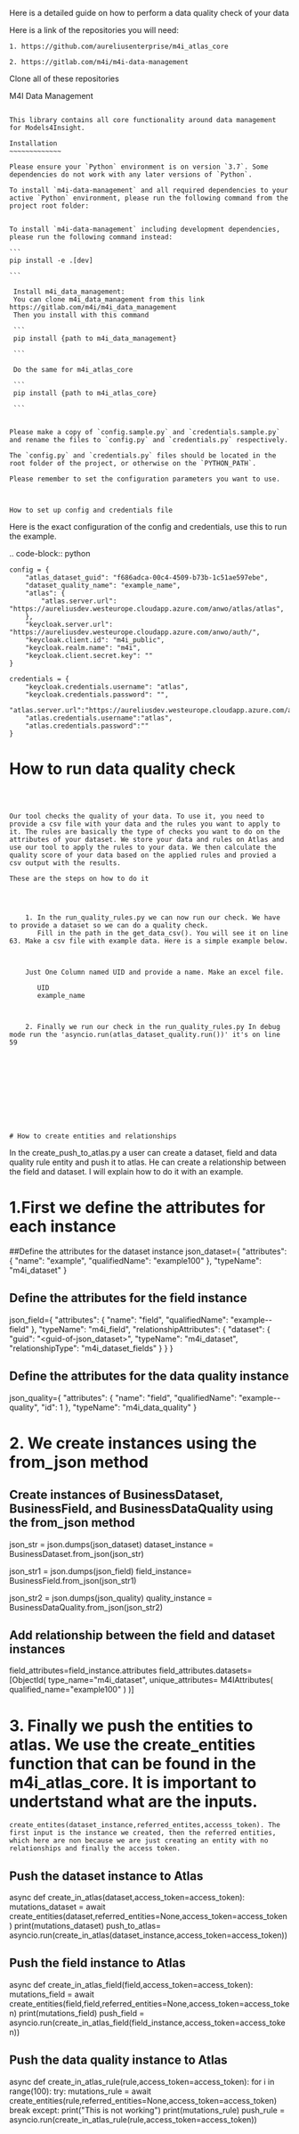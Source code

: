 Here is a detailed guide on how to perform a data quality check of your data

Here is a link of the repositories you will need:

    1. https://github.com/aureliusenterprise/m4i_atlas_core

    2. https://gitlab.com/m4i/m4i-data-management


Clone all of these repositories

M4I Data Management
~~~~~~~~~~~~~~~~~~~~

This library contains all core functionality around data management for Models4Insight.

Installation 
~~~~~~~~~~~~~

Please ensure your `Python` environment is on version `3.7`. Some dependencies do not work with any later versions of `Python`.

To install `m4i-data-management` and all required dependencies to your active `Python` environment, please run the following command from the project root folder:


To install `m4i-data-management` including development dependencies, please run the following command instead:

```
pip install -e .[dev]

```

 Install m4i_data_management:
 You can clone m4i_data_management from this link https://gitlab.com/m4i/m4i_data_management
 Then you install with this command

 ```
 pip install {path to m4i_data_management}
 
 ```

 Do the same for m4i_atlas_core

 ```
 pip install {path to m4i_atlas_core}
 
 ```


Please make a copy of `config.sample.py` and `credentials.sample.py` and rename the files to `config.py` and `credentials.py` respectively.

The `config.py` and `credentials.py` files should be located in the root folder of the project, or otherwise on the `PYTHON_PATH`.

Please remember to set the configuration parameters you want to use.



How to set up config and credentials file
~~~~~~~~~~~~~~~~~~~~~~~~~~~~~~~~~~~~~~~~~~

Here is the exact configuration of the config and credentials, use this to run the example.

.. code-block:: python

    config = {
        "atlas_dataset_guid": "f686adca-00c4-4509-b73b-1c51ae597ebe",
        "dataset_quality_name": "example_name",
        "atlas": {
            "atlas.server.url": "https://aureliusdev.westeurope.cloudapp.azure.com/anwo/atlas/atlas",
        },
        "keycloak.server.url": "https://aureliusdev.westeurope.cloudapp.azure.com/anwo/auth/",
        "keycloak.client.id": "m4i_public",
        "keycloak.realm.name": "m4i",
        "keycloak.client.secret.key": ""
    }

    credentials = {
        "keycloak.credentials.username": "atlas",
        "keycloak.credentials.password": "",
        "atlas.server.url":"https://aureliusdev.westeurope.cloudapp.azure.com/anwo/atlas/atlas", 
        "atlas.credentials.username":"atlas",
        "atlas.credentials.password":""
    }









# How to run data quality check
~~~~~~~~~~~~~~~~~~~~~~~~~~~~~~



Our tool checks the quality of your data. To use it, you need to provide a csv file with your data and the rules you want to apply to it. The rules are basically the type of checks you want to do on the attributes of your dataset. We store your data and rules on Atlas and use our tool to apply the rules to your data. We then calculate the quality score of your data based on the applied rules and provied a csv output with the results.

These are the steps on how to do it
    
    

    
    1. In the run_quality_rules.py we can now run our check. We have to provide a dataset so we can do a quality check.
       Fill in the path in the get_data_csv(). You will see it on line 63. Make a csv file with example data. Here is a simple example below.



    Just One Column named UID and provide a name. Make an excel file.

       UID
       example_name


    
    2. Finally we run our check in the run_quality_rules.py In debug mode run the 'asyncio.run(atlas_dataset_quality.run())' it's on line 59











# How to create entities and relationships
~~~~~~~~~~~~~~~~~~~~~~~~~~~~~~~~~~~~~~~~~~


In the create_push_to_atlas.py a user can create a dataset, field and data quality rule entity and push it to atlas. He can create a relationship between the field and dataset. I will explain how to do it with an example.


# 1.First we define the attributes for each instance

##Define the attributes for the dataset instance
json_dataset={
      "attributes": {
        "name": "example",
        "qualifiedName": "example100"
      },
      "typeName": "m4i_dataset"
    }

## Define the attributes for the field instance
json_field={
      "attributes": {
        "name": "field",
        "qualifiedName": "example--field"
      },
      "typeName": "m4i_field",
      "relationshipAttributes": {
          "dataset": {
              "guid": "<guid-of-json_dataset>",
              "typeName": "m4i_dataset",
              "relationshipType": "m4i_dataset_fields"
          }
      }
}

## Define the attributes for the data quality instance
json_quality={
      "attributes": {
        "name": "field",
        "qualifiedName": "example--quality",
        "id": 1
      },
      "typeName": "m4i_data_quality"
    }

# 2. We create instances using the from_json method

## Create instances of BusinessDataset, BusinessField, and BusinessDataQuality using the from_json method
json_str = json.dumps(json_dataset)
dataset_instance = BusinessDataset.from_json(json_str)

json_str1 = json.dumps(json_field)
field_instance= BusinessField.from_json(json_str1)

json_str2 = json.dumps(json_quality)
quality_instance = BusinessDataQuality.from_json(json_str2)

## Add relationship between the field and dataset instances
field_attributes=field_instance.attributes
field_attributes.datasets= [ObjectId(
            type_name="m4i_dataset",
            unique_attributes= M4IAttributes(
            qualified_name="example100"
        )
        )]



# 3. Finally we push the entities to atlas. We use the create_entities function that can be found in the m4i_atlas_core. It is important to undertstand what are the inputs.
    create_entites(dataset_instance,referred_entites,accesss_token). The first input is the instance we created, then the referred entities, which here are non because we are just creating an entity with no relationships and finally the access token.

## Push the dataset instance to Atlas
async def create_in_atlas(dataset,access_token=access_token):
    mutations_dataset = await create_entities(dataset,referred_entities=None,access_token=access_token)
    print(mutations_dataset)
push_to_atlas= asyncio.run(create_in_atlas(dataset_instance,access_token=access_token))

## Push the field instance to Atlas
async def create_in_atlas_field(field,access_token=access_token):
    mutations_field = await create_entities(field,field,referred_entities=None,access_token=access_token)
    print(mutations_field)
push_field = asyncio.run(create_in_atlas_field(field_instance,access_token=access_token))

## Push the data quality instance to Atlas
async def create_in_atlas_rule(rule,access_token=access_token):
    for i in range(100):
        try:
            mutations_rule = await create_entities(rule,referred_entities=None,access_token=access_token)
            break
        except:
            print("This is not working")
    print(mutations_rule)
push_rule = asyncio.run(create_in_atlas_rule(rule,access_token=access_token))



    



